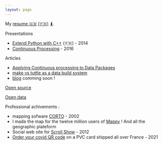 ```yaml
---
layout: page
---
```


My [resume 🇬🇧](/resume/en/) [(🇫🇷)](/resume/fr/) [⬇](http://me.lexman.net/resume/fr/Alexandre%20Bonnasseau%20-%20Senior%20Data%20Manager.pdf)


Presentations
* [Extend Python with C++](https://www.slideshare.net/cppfrug/meetup-cpp) (🇫🇷) - 2014
* [Continuous Processing](http://me.lexman.net/prez-tuttle/Continuous%20processing.html) - 2016

Articles
* [Applying Continuous processing to Data Packages](https://okfnlabs.org/blog/2016/07/13/continuous-processing-with-data-packages.html)
* [make vs tuttle as a data build system](https://okfnlabs.org/blog/2016/03/25/make-vs-tuttle.html)
* [blog](/blog/) comming soon !

[Open source](https://github.com/lexman/)

[Open data](https://www.data.gouv.fr/fr/users/alexandre-bonnasseau/)

Professional achivements :
* mapping sofware [CORTO](https://www.dailymotion.com/video/x2hhyf3) - 2002
* I made the map for the twelve million users of [Mappy](mappy.com) ! And all the geographic plateform
* Social web site for [Scroll Show](https://www.facebook.com/Scrollshow/) - 2012
* [Order your covid QR code](https://carte-sanitaire.fr/) on a PVC card shipped all over France - 2021
